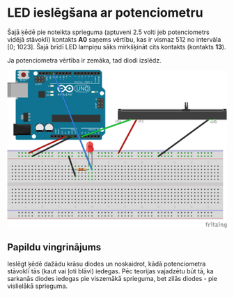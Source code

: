 # LED ieslēgšana ar potenciometru

Šajā ķēdē pie noteikta sprieguma (aptuveni 2.5 volti jeb potenciometrs 
vidējā stāvoklī) kontakts **A0** saņems vērtību, kas ir vismaz 512
no intervāla [0; 1023]. Šajā brīdī LED lampiņu sāks mirkšķināt 
cits kontakts (kontakts **13**). 

Ja potenciometra vērtība ir zemāka, tad diodi izslēdz. 

![](EnablingBlinker_bb.png)

## Papildu vingrinājums

Ieslēgt ķēdē dažādu krāsu diodes un noskaidrot, kādā potenciometra stāvoklī 
tās (kaut vai ļoti blāvi) iedegas. 
Pēc teorijas vajadzētu būt tā, ka sarkanās diodes iedegas pie viszemākā sprieguma, 
bet zilās diodes - pie vislielākā sprieguma. 